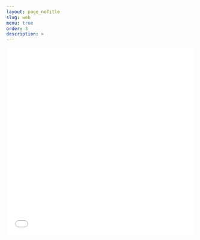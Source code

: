 ```yaml
---
layout: page_noTitle
slug: web
menu: true
order: 3
description: >
---
```


<iframe src="webInd.html" width="100%" height ="500px"  frameborder="0"></iframe>

